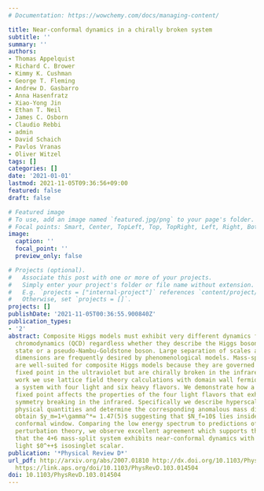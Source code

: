 ```yaml
---
# Documentation: https://wowchemy.com/docs/managing-content/

title: Near-conformal dynamics in a chirally broken system
subtitle: ''
summary: ''
authors:
- Thomas Appelquist
- Richard C. Brower
- Kimmy K. Cushman
- George T. Fleming
- Andrew D. Gasbarro
- Anna Hasenfratz
- Xiao-Yong Jin
- Ethan T. Neil
- James C. Osborn
- Claudio Rebbi
- admin
- David Schaich
- Pavlos Vranas
- Oliver Witzel
tags: []
categories: []
date: '2021-01-01'
lastmod: 2021-11-05T09:36:56+09:00
featured: false
draft: false

# Featured image
# To use, add an image named `featured.jpg/png` to your page's folder.
# Focal points: Smart, Center, TopLeft, Top, TopRight, Left, Right, BottomLeft, Bottom, BottomRight.
image:
  caption: ''
  focal_point: ''
  preview_only: false

# Projects (optional).
#   Associate this post with one or more of your projects.
#   Simply enter your project's folder or file name without extension.
#   E.g. `projects = ["internal-project"]` references `content/project/deep-learning/index.md`.
#   Otherwise, set `projects = []`.
projects: []
publishDate: '2021-11-05T00:36:55.900840Z'
publication_types:
- '2'
abstract: Composite Higgs models must exhibit very different dynamics from quantum
  chromodynamics (QCD) regardless whether they describe the Higgs boson as a dilatonlike
  state or a pseudo-Nambu-Goldstone boson. Large separation of scales and large anomalous
  dimensions are frequently desired by phenomenological models. Mass-split systems
  are well-suited for composite Higgs models because they are governed by a conformal
  fixed point in the ultraviolet but are chirally broken in the infrared. In this
  work we use lattice field theory calculations with domain wall fermions to investigate
  a system with four light and six heavy flavors. We demonstrate how a nearby conformal
  fixed point affects the properties of the four light flavors that exhibit chiral
  symmetry breaking in the infrared. Specifically we describe hyperscaling of dimensionful
  physical quantities and determine the corresponding anomalous mass dimension. We
  obtain $y_m=1+\gamma^*= 1.47(5)$ suggesting that $N_f=10$ lies inside the
  conformal window. Comparing the low energy spectrum to predictions of dilaton chiral
  perturbation theory, we observe excellent agreement which supports the expectation
  that the 4+6 mass-split system exhibits near-conformal dynamics with a relatively
  light $0^++$ isosinglet scalar.
publication: '*Physical Review D*'
url_pdf: http://arxiv.org/abs/2007.01810 http://dx.doi.org/10.1103/PhysRevD.103.014504
  https://link.aps.org/doi/10.1103/PhysRevD.103.014504
doi: 10.1103/PhysRevD.103.014504
---
```

